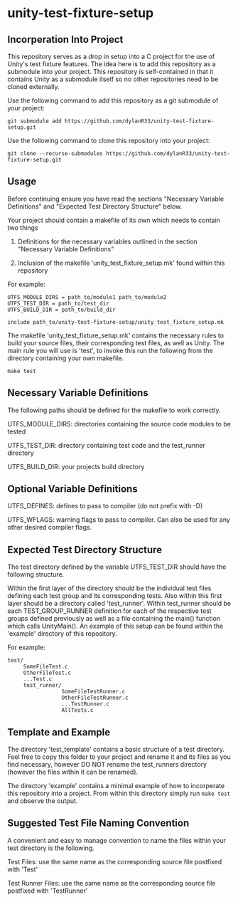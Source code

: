 # unity-test-fixture-setup

## Incorperation Into Project
This repository serves as a drop in setup into a C project for the use of Unity's 
test fixture features. The idea here is to add this repository as a submodule into
your project. This repository is self-contained in that it contains Unity as a 
submodule itself so no other repositories need to be cloned externally.

Use the following command to add this repository as a git submodule of your project:
```
git submodule add https://github.com/dylanR33/unity-test-fixture-setup.git
```

Use the following command to clone this repository into your project:
```
git clone --recurse-submodules https://github.com/dylanR33/unity-test-fixture-setup.git
```


## Usage
Before continuing ensure you have read the sections "Necessary Variable Definitions" 
and "Expected Test Directory Structure" below.

Your project should contain a makefile of its own which needs to contain two things

1. Definitions for the necessary variables outlined in the section "Necessary Variable 
Definitions"

2. Inclusion of the makefile 'unity_test_fixture_setup.mk' found within this repository

For example:
```
UTFS_MODULE_DIRS = path_to/module1 path_to/module2 
UTFS_TEST_DIR = path_to/test_dir
UTFS_BUILD_DIR = path_to/build_dir

include path_to/unity-test-fixture-setup/unity_test_fixture_setup.mk
```

The makefile 'unity_test_fixture_setup.mk' contains the necessary rules to build your
source files, their corresponding test files, as well as Unity. The main rule you will 
use is 'test', to invoke this run the following from the directory containing your own 
makefile.
```
make test
```


## Necessary Variable Definitions
The following paths should be defined for the makefile to work correctly.

UTFS_MODULE_DIRS: directories containing the source code modules to be tested

UTFS_TEST_DIR: directory containing test code and the test_runner directory

UTFS_BUILD_DIR: your projects build directory


## Optional Variable Definitions
UTFS_DEFINES: defines to pass to compiler (do not prefix with -D)

UTFS_WFLAGS: warning flags to pass to compiler. Can also be used for any other 
desired compiler flags.


## Expected Test Directory Structure
The test directory defined by the variable UTFS_TEST_DIR should have the following
structure.

Within the first layer of the directory should be the individual test files defining 
each test group and its corresponding tests. Also within this first layer should be a 
directory called 'test_runner'. Within test_runner should be each TEST_GROUP_RUNNER 
definition for each of the respective test groups defined previously as well as a file 
containing the main() function which calls UnityMain(). An example of this setup can 
be found within the 'example' directory of this repository.

For example:

```
test/ 
     SomeFileTest.c 
     OtherFileTest.c 
     ...Test.c 
     test_runner/ 
                 SomeFileTestRunner.c 
                 OtherFileTestRunner.c 
                 ...TestRunner.c 
                 AllTests.c 
```


## Template and Example
The directory 'test_template' contains a basic structure of a test directory. Feel 
free to copy this folder to your project and rename it and its files as you find 
necessary, however DO NOT rename the test_runners directory (however the files within 
it can be renamed).

The directory 'example' contains a minimal example of how to incorperate this repository 
into a project. From within this directory simply run `make test` and observe the output.


## Suggested Test File Naming Convention
A convenient and easy to manage convention to name the files within your test directory
is the following.

Test Files: use the same name as the corresponding source file postfixed with 'Test'

Test Runner Files: use the same name as the corresponding source file postfixed with 'TestRunner'

